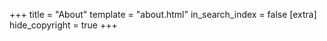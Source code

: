 +++
title = "About"
template = "about.html"
in_search_index = false
[extra]
hide_copyright = true
+++

